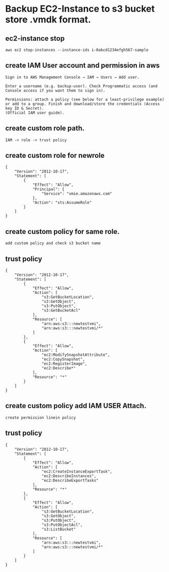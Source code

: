 Backup EC2-Instance to s3 bucket store .vmdk format.
=====================================================
## ec2-instance stop 
```
aws ec2 stop-instances --instance-ids i-0abcd1234efgh567-sample
```
## create IAM User account and permission in aws 
```
Sign in to AWS Management Console → IAM → Users → Add user.

Enter a username (e.g. backup-user). Check Programmatic access (and Console access if you want them to sign in).

Permissions: attach a policy (see below for a least-privilege example) or add to a group. Finish and download/store the credentials (Access key ID & Secret).
(Official IAM user guide).
```
## create custom role path.
```
IAM -> role -> trust policy
```
## create custom role for newrole
```
{
	"Version": "2012-10-17",
	"Statement": [
		{
			"Effect": "Allow",
			"Principal": {
				"Service": "vmie.amazonaws.com"
			},
			"Action": "sts:AssumeRole"
		}
	]
}
```
## create custom policy for same role.
```
add custom policy and check s3 bucket name
```
## trust policy 
```
{
	"Version": "2012-10-17",
	"Statement": [
		{
			"Effect": "Allow",
			"Action": [
				"s3:GetBucketLocation",
				"s3:GetObject",
				"s3:PutObject",
				"s3:GetBucketAcl"
			],
			"Resource": [
				"arn:aws:s3:::newtestvmi",
				"arn:aws:s3:::newtestvmi/*"
			]
		},
		{
			"Effect": "Allow",
			"Action": [
				"ec2:ModifySnapshotAttribute",
				"ec2:CopySnapshot",
				"ec2:RegisterImage",
				"ec2:Describe*"
			],
			"Resource": "*"
		}
	]
}

```
## create custom policy add IAM USER Attach.
```
create permission linein policy
```
## trust policy
```
{
	"Version": "2012-10-17",
	"Statement": [
		{
			"Effect": "Allow",
			"Action": [
				"ec2:CreateInstanceExportTask",
				"ec2:DescribeInstances",
				"ec2:DescribeExportTasks"
			],
			"Resource": "*"
		},
		{
			"Effect": "Allow",
			"Action": [
				"s3:GetBucketLocation",
				"s3:GetObject",
				"s3:PutObject",
				"s3:PutObjectAcl",
				"s3:ListBucket"
			],
			"Resource": [
				"arn:aws:s3:::newtestvmi",
				"arn:aws:s3:::newtestvmi/*"
			]
		}
	]
}

```
